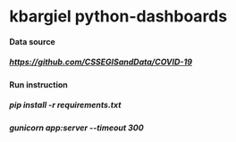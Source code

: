 # kbargiel python-dashboards

#### Data source
##### https://github.com/CSSEGISandData/COVID-19

#### Run instruction

##### pip install -r requirements.txt
##### gunicorn app:server --timeout 300